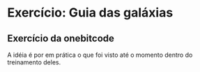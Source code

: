 # Exercício: Guia das galáxias

## Exercício da onebitcode

A idéia é por em prática o que foi visto até o momento dentro do treinamento deles.
